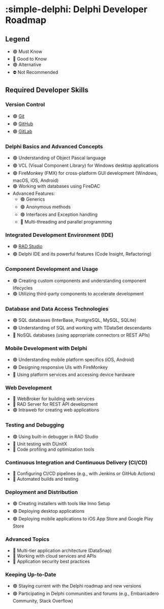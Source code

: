 # :simple-delphi: Delphi Developer Roadmap
## Legend
- 🟢 Must Know
- 🔵 Good to Know
- 🟣 Alternative
- ⛔ Not Recommended

## Required Developer Skills
### Version Control
- 🟢 [Git](https://git-scm.com/)
- 🟢 [GitHub](https://github.com/)
- 🟣 [GitLab](https://gitlab.com/)
### Delphi Basics and Advanced Concepts
- 🟢 Understanding of Object Pascal language
- 🟢 VCL (Visual Component Library) for Windows desktop applications
- 🟢 FireMonkey (FMX) for cross-platform GUI development (Windows, macOS, iOS, Android)
- 🟢 Working with databases using FireDAC
- Advanced Features:
    - 🟢 Generics
    - 🟢 Anonymous methods
    - 🟢 Interfaces and Exception handling
    - 🔵 Multi-threading and parallel programming
### Integrated Development Environment (IDE)
- 🟢 [RAD Studio](https://www.embarcadero.com/products/rad-studio)
- 🟢 Delphi IDE and its powerful features (Code Insight, Refactoring)
### Component Development and Usage
- 🟢 Creating custom components and understanding component lifecycles
- 🟢 Utilizing third-party components to accelerate development
### Database and Data Access Technologies
- 🟢 SQL databases (InterBase, PostgreSQL, MySQL, SQLite)
- 🟢 Understanding of SQL and working with TDataSet descendants
- 🔵 NoSQL databases (using appropriate connectors or REST APIs)
### Mobile Development with Delphi
- 🟢 Understanding mobile platform specifics (iOS, Android)
- 🟢 Designing responsive UIs with FireMonkey
- 🔵 Using platform services and accessing device hardware
### Web Development
- 🔵 WebBroker for building web services
- 🔵 RAD Server for REST API development
- 🟣 Intraweb for creating web applications
### Testing and Debugging
- 🟢 Using built-in debugger in RAD Studio
- 🔵 Unit testing with DUnitX
- 🔵 Code profiling and optimization tools
### Continuous Integration and Continuous Delivery (CI/CD)
- 🔵 Configuring CI/CD pipelines (e.g., with Jenkins or GitHub Actions)
- 🔵 Automated builds and testing
### Deployment and Distribution
- 🟢 Creating installers with tools like Inno Setup
- 🟢 Deploying desktop applications
- 🟢 Deploying mobile applications to iOS App Store and Google Play Store
### Advanced Topics
- 🔵 Multi-tier application architecture (DataSnap)
- 🔵 Working with cloud services and APIs
- 🔵 Application security best practices
### Keeping Up-to-Date
- 🟢 Staying current with the Delphi roadmap and new versions
- 🟢 Participating in Delphi communities and forums (e.g., Embarcadero Community, Stack Overflow)
